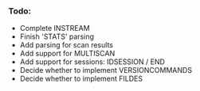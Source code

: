 ### Todo:

- Complete INSTREAM
- Finish 'STATS' parsing
- Add parsing for scan results
- Add support for MULTISCAN
- Add support for sessions: IDSESSION / END
- Decide whether to implement VERSIONCOMMANDS
- Decide whether to implement FILDES